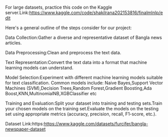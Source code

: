 For large datasets, practice this code on the Kaggle server.Link:https://www.kaggle.com/code/shakilrana202153816/finalmlnlp/edit

Here's a general outline of the steps  consider for our project:

Data Collection:Gather a diverse and representative dataset of Bangla news articles. 

Data Preprocessing:Clean and preprocess the text data. 

Text Representation:Convert the text data into a format that machine learning models can understand. 

Model Selection:Experiment with different machine learning models suitable for text classification. Common models include:
Naive Bayes,Support Vector Machines (SVM),Decision Trees,Random Forest,Gradient Boosting,Ada Boost,KNN,MultinomialNB,XGBClassifier etc

Training and Evaluation:Split your dataset into training and testing sets.Train your chosen models on the training set.Evaluate the models on the testing set using
appropriate metrics (accuracy, precision, recall, F1-score, etc.).

Dataset Link:https:https://www.kaggle.com/datasets/furcifer/bangla-newspaper-dataset

